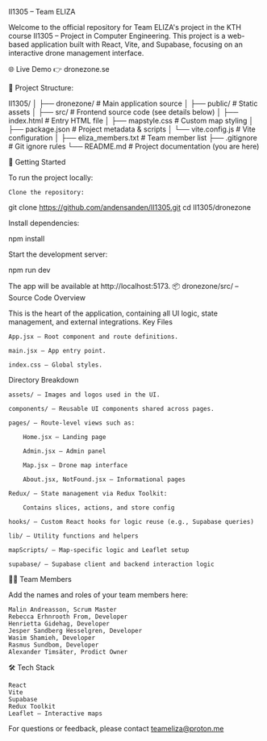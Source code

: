 II1305 – Team ELIZA

Welcome to the official repository for Team ELIZA's project in the KTH course II1305 – Project in Computer Engineering. This project is a web-based application built with React, Vite, and Supabase, focusing on an interactive drone management interface.

🌐 Live Demo
👉 dronezone.se


📁 Project Structure:

II1305/
│
├── dronezone/              # Main application source
│   ├── public/             # Static assets
│   ├── src/                # Frontend source code (see details below)
│   ├── index.html          # Entry HTML file
│   ├── mapstyle.css        # Custom map styling
│   ├── package.json        # Project metadata & scripts
│   └── vite.config.js      # Vite configuration
│
├── eliza_members.txt       # Team member list
├── .gitignore              # Git ignore rules
└── README.md               # Project documentation (you are here)

🚀 Getting Started

To run the project locally:

    Clone the repository:

git clone https://github.com/andensanden/II1305.git
cd II1305/dronezone

Install dependencies:

npm install

Start the development server:

npm run dev

The app will be available at http://localhost:5173.
📦 dronezone/src/ – Source Code Overview

This is the heart of the application, containing all UI logic, state management, and external integrations.
Key Files

    App.jsx – Root component and route definitions.

    main.jsx – App entry point.

    index.css – Global styles.

Directory Breakdown

    assets/ – Images and logos used in the UI.

    components/ – Reusable UI components shared across pages.

    pages/ – Route-level views such as:

        Home.jsx – Landing page

        Admin.jsx – Admin panel

        Map.jsx – Drone map interface

        About.jsx, NotFound.jsx – Informational pages

    Redux/ – State management via Redux Toolkit:

        Contains slices, actions, and store config

    hooks/ – Custom React hooks for logic reuse (e.g., Supabase queries)

    lib/ – Utility functions and helpers

    mapScripts/ – Map-specific logic and Leaflet setup

    supabase/ – Supabase client and backend interaction logic

🧑‍💻 Team Members

Add the names and roles of your team members here:

    Malin Andreasson, Scrum Master
    Rebecca Erhnrooth From, Developer
    Henrietta Gidehag, Developer
    Jesper Sandberg Hesselgren, Developer
    Wasim Shamieh, Developer
    Rasmus Sundbom, Developer
    Alexander Timsäter, Prodict Owner

🛠️ Tech Stack

    React
    Vite
    Supabase
    Redux Toolkit
    Leaflet – Interactive maps

For questions or feedback, please contact teameliza@proton.me
